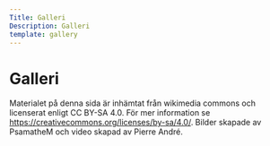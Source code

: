 ```yaml
---
Title: Galleri
Description: Galleri
template: gallery
---
```


Galleri
==========================
Materialet på denna sida är inhämtat från wikimedia commons och licenserat enligt CC BY-SA 4.0. För mer information se https://creativecommons.org/licenses/by-sa/4.0/. Bilder skapade av PsamatheM och video skapad av Pierre André.
